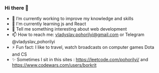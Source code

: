 ### Hi there 👋

<!--
**borkrit/borkrit** is a ✨ _special_ ✨ repository because its `README.md` (this file) appears on your GitHub profile.

Here are some ideas to get you started:
-->
- 🔭 I’m currently working to improve my knowledge and skills
- 🌱 I'm currently learning js and  React
- 💬 Tell me something interesting about web development
- 📫 How to reach me: vladyslav.pohorilyi@gmail.com or Telegram @vladyslav_pohorilyi
- ⚡ Fun fact: I like to travel, watch broadcasts on computer games Dota and CS 
- ✨ Sometimes I sit in this sites : https://leetcode.com/pohorilyi/ and  https://www.codewars.com/users/borkrit

